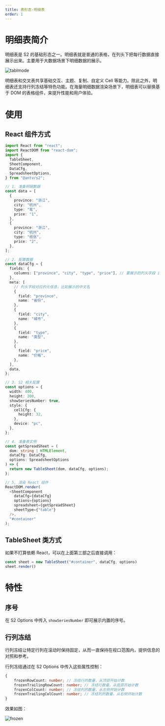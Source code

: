 ```yaml
---
title: 表形态-明细表
order: 1
---
```


# 明细表简介

明细表是 S2 的基础形态之一。明细表就是普通的表格，在列头下把每行数据直接展示出来。主要用于大数据场景下明细数据的展示。

![tablmode](https://gw.alipayobjects.com/mdn/rms_ca5e51/afts/img/A*rUnvRKlKL0wAAAAAAAAAAAAAARQnAQ)

明细表和交叉表共享基础交互、主题、复制、自定义 Cell 等能力。除此之外，明细表还支持行列冻结等特色功能。在海量明细数据渲染场景下，明细表可以替换基于 DOM 的表格组件，来提升性能和用户体验。

# 使用

## React 组件方式

```typescript
import React from "react";
import ReactDOM from "react-dom";
import {
  TableSheet,
  SheetComponent,
  DataCfg,
  SpreadsheetOptions,
} from "@antv/s2";

// 1. 准备明细数据
const data = [
  {
    province: "浙江",
    city: "杭州",
    type: "笔",
    price: "1",
  },
  {
    province: "浙江",
    city: "杭州",
    type: "纸张",
    price: "2",
  },
];

// 2. 配置数据
const dataCfg = {
  fields: {
    columns: ["province", "city", "type", "price"], // 要展示的列头字段 id 列表
  },
  meta: [
    // 列头字段对应的元信息，比如展示的中文名
    {
      field: "province",
      name: "省份",
    },
    {
      field: "city",
      name: "城市",
    },
    {
      field: "type",
      name: "类型",
    },
    {
      field: "price",
      name: "价格",
    },
  ],
  data,
};

// 3. S2 相关配置
const options = {
  width: 400,
  height: 200,
  showSeriesNumber: true,
  style: {
    cellCfg: {
      height: 32,
    },
    device: "pc",
  },
};

// 4. 准备表实例
const getSpreadSheet = (
  dom: string | HTMLElement,
  dataCfg: DataCfg,
  options: SpreadsheetOptions
) => {
  return new TableSheet(dom, dataCfg, options);
};

// 5, 渲染 React 组件
ReactDOM.render(
  <SheetComponent
    dataCfg={dataCfg}
    options={options}
    spreadsheet={getSpreadSheet}
    sheetType={"table"}
  />,
  "#container"
);

```

## TableSheet 类方式

如果不打算依赖 React，可以在上面第三部之后直接调用：

```typescript
const sheet = new TableSheet("#container", dataCfg, options)
sheet.render()
```

# 特性

## 序号

在 S2 Options 中传入 `showSeriesNumber` 即可展示内置的序号。

## 行列冻结

行列冻结让特定行列在滚动时保持固定，从而一直保持在视口范围内，提供信息的对照和参考。

行列冻结通过在 S2 Options 中传入这些属性控制：

```typescript
{
    frozenRowCount: number; // 冻结行的数量，从顶部开始计数
    frozenTrailingRowCount: number; // 冻结行数量，从底部开始计数
    frozenColCount: number; // 冻结列的数量，从左侧开始计数
    frozenTrailingColCount: number; // 冻结列的数量，从右侧开始计数
}
```

效果如图：

![frozen](https://gw.alipayobjects.com/mdn/rms_ca5e51/afts/img/A*UZwHR7MHGJYAAAAAAAAAAAAAARQnAQ)
